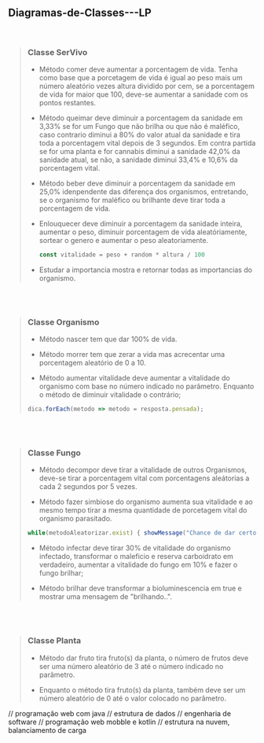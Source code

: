 ## Diagramas-de-Classes---LP

<br>

> ### Classe SerVivo
>   - Método comer deve aumentar a porcentagem de vida. Tenha como base que a porcetagem de vida é igual ao peso mais um número aleatório vezes altura dividido por cem, se a porcentagem de vida for maior que 100, deve-se aumentar a sanidade com os pontos restantes.
>     
>   - Método queimar deve diminuir a porcentagem da sanidade em 3,33% se for um Fungo que não brilha ou que não é maléfico, caso contrario diminui a 80% do valor atual da sanidade e tira toda a porcentagem vital depois de 3 segundos. Em contra partida se for uma planta e for cannabis diminui a sanidade 42,0% da sanidade atual, se não, a sanidade diminui 33,4% e 10,6% da porcentagem vital.
>
>   - Método beber deve diminuir a porcentagem da sanidade em 25,0% idenpendente das diferença dos organismos, entretando, se o organismo for maléfico ou brilhante deve tirar toda a porcentagem de vida.
>
>   - Enlouquecer deve diminuir a porcentagem da sanidade inteira, aumentar o peso, diminuir porcentagem de vida aleatóriamente, sortear o genero e aumentar o peso aleatoriamente.
>     ``` javascript
>     const vitalidade = peso + random * altura / 100
>     ```
>
>   - Estudar a importancia mostra e retornar todas as importancias do organismo. 
>

<br> <br>

> ### Classe Organismo
>   - Método nascer tem que dar 100% de vida.
>  
>   - Método morrer tem que zerar a vida mas acrecentar uma porcentagem aleatório de 0 a 10.
>
>   - Método aumentar vitalidade deve aumentar a vitalidade do organismo com base no número indicado no parâmetro. Enquanto o método de diminuir vitalidade o contrário;
>   ``` javascript
>   dica.forEach(metodo => metodo = resposta.pensada);
>   ``` 
>

<br> <br>

> ### Classe Fungo
>   - Método decompor deve tirar a vitalidade de outros Organismos, deve-se tirar a porcentagem vital com porcentagens aleátorias a cada 2 segundos por 5 vezes.
>  
>   - Método fazer simbiose do organismo aumenta sua vitalidade e ao mesmo tempo tirar a mesma quantidade de porcetagem vital do organismo parasitado.
>   ``` javascript
>   while(metodoAleatorizar.exist) { showMessage("Chance de dar certo:: {100%}") }
>   ```
>
>   - Método infectar deve tirar 30% de vitalidade do organismo infectado, transformar o maleficio e reserva carboidrato em verdadeiro, aumentar a vitalidade do fungo em 10% e fazer o fungo brilhar;
>
>   - Método brilhar deve transformar a bioluminescencia em true e mostrar uma mensagem de "brilhando..".
>

<br> <br>

> ### Classe Planta
>   - Método dar fruto tira fruto(s) da planta, o número de frutos deve ser uma número aleatório de 3 até o número indicado no parâmetro.
>  
>   - Enquanto o método tira fruto(s) da planta, também deve ser um número aleatório de 0 até o valor colocado no parâmetro.
>

// programação web com java
// estrutura de dados
// engenharia de software
// programação web mobble e kotlin
// estrutura na nuvem, balanciamento de carga

